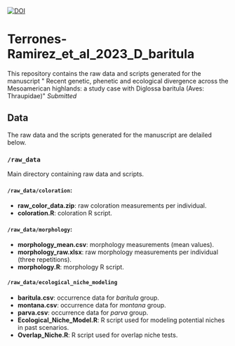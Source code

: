 
[![DOI](https://zenodo.org/badge/650821996.svg)](https://zenodo.org/badge/latestdoi/650821996)


# Terrones-Ramirez_et_al_2023_D_baritula
This repository contains the raw data and scripts generated for the manuscript " Recent genetic, phenetic and ecological divergence across the Mesoamerican highlands: a study case with Diglossa baritula (Aves: Thraupidae)" _Submitted_

## Data
The raw data and the scripts generated for the manuscript are delailed below.

### `/raw_data`
Main directory containing raw data and scripts. 

#### `/raw_data/coloration`:
* **raw\_color\_data.zip**: raw coloration measurements per individual.
* **coloration.R**: coloration R script.  

#### `/raw_data/morphology`:
* **morphology_mean.csv**: morphology measurements (mean values).
* **morphology_raw.xlsx**: raw morphology measurements per individual (three repetitions). 
* **morphology.R**: morphology R script. 

#### `/raw_data/ecological_niche_modeling`
* **baritula.csv**: occurrence data for _baritula_ group. 
* **montana.csv**: occurrence data for _montana_ group.
* **parva.csv**: occurrence data for _parva_ group.
* **Ecological\_Niche\_Model.R**: R script used for modeling potential niches in past scenarios. 
* **Overlap_Niche.R**: R script used for overlap niche tests.  
